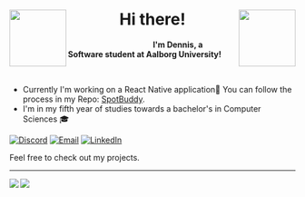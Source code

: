 <h1 align="center">
<img src="https://media3.giphy.com/media/QLjDyhP2G9vKtQgziv/giphy.gif" height="100" align="left" />
Hi there!
<img src="https://media2.giphy.com/media/wTnwd842YQwN2Ki3hY/giphy.gif?cid=790b7611da802879a171e68b339dd12a52127be2c7b974b7&rid=giphy.gif&ct=sf" height="100" align="right" />
</h1>


&nbsp;&nbsp;&nbsp;&nbsp;&nbsp;&nbsp;&nbsp;&nbsp;&nbsp;&nbsp;&nbsp;&nbsp;&nbsp;&nbsp;&nbsp;&nbsp;&nbsp;&nbsp;&nbsp;&nbsp;&nbsp;&nbsp;&nbsp;&nbsp;&nbsp;&nbsp;&nbsp;&nbsp;&nbsp;&nbsp;&nbsp;&nbsp;&nbsp;&nbsp;&nbsp;&nbsp;&nbsp;&nbsp;**I'm Dennis, a Software student at Aalborg University!**

<br/>


- Currently I'm working on a React Native application:iphone: You can follow the process in my Repo: [SpotBuddy](https://github.com/denn4617/SpotBuddy).
- I'm in my fifth year of studies towards a bachelor's in Computer Sciences :mortar_board:

[![Discord](https://img.shields.io/badge/Discord-252422.svg?style=for-the-badge&logo=discord)](https://discordapp.com/users/352501722226098177/)
[![Email](https://img.shields.io/badge/Email-252422.svg?style=for-the-badge&logo=gmail)](mailto:dkilia19@student.aau.dk)
[![LinkedIn](https://img.shields.io/badge/LinkedIn-252422.svg?style=for-the-badge&logo=linkedin&logoColor=blue)](https://www.linkedin.com/in/dennis-kilic-2353441b4/)

Feel free to check out my projects.

<hr>

<img align="left" src="https://github-readme-stats.vercel.app/api?username=denn4617&count_private=true&include_all_commits=true&show_icons=true&hide_border=true&bg_color=0d1117&theme=gruvbox"/>

<img align="left" src="https://github-readme-stats.vercel.app/api/top-langs/?username=denn4617&layout=compact&card_width=250&hide_border=true&bg_color=0d1117&theme=gruvbox"/>
